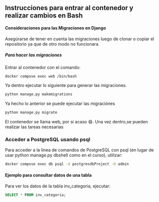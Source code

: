 ## Instrucciones para entrar al contenedor y realizar cambios en Bash

#### Consideraciones para las Migraciones en Django

Asegúrarse de tener en cuenta las migraciones luego de clonar o copiar el repositorio ya que de otro modo no funcionara.

##### Para hacer las migraciones
Entrar al contenedor con el comando:

```bash 
docker compose exec web /bin/bash
```

Ya dentro ejecutar lo siguiente para generar las migraciones.

```python
python manage.py makemigrations
```

Ya hecho lo anterior se puede ejecutar las migraciónes

```python
python manage.py migrate
```
El contenedor se llama web, por si acaso 😄. Una vez dentro,se pueden realizar las tareas necesarias

### Acceder a PostgreSQL usando psql
Para acceder a la línea de comandos de PostgreSQL con psql (en lugar de usar python manage.py dbshell como en el curso), utilizar:

```bash
docker compose exec db psql -d postgresdbProject -U admin
```

#### Ejemplo para consultar datos de una tabla
Para ver los datos de la tabla inv_categoria, ejecutar:

```sql
SELECT * FROM inv_categoria;
```

